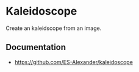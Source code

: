 # Kaleidoscope

Create an kaleidscope from an image. 

## Documentation

* https://github.com/ES-Alexander/kaleidoscope
